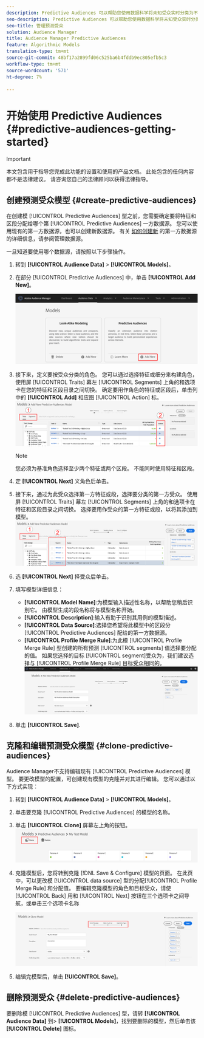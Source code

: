 ```yaml
---
description: Predictive Audiences 可以帮助您使用数据科学将未知受众实时分类为不同的角色。
seo-description: Predictive Audiences 可以帮助您使用数据科学将未知受众实时分类为不同的角色。
seo-title: 管理预测受众
solution: Audience Manager
title: Audience Manager Predictive Audiences
feature: Algorithmic Models
translation-type: tm+mt
source-git-commit: 48bf17a2899fd06c525ba6b4fddb9ec805efb5c3
workflow-type: tm+mt
source-wordcount: '571'
ht-degree: 7%

---
```



# 开始使用 Predictive Audiences {#predictive-audiences-getting-started}

>[!IMPORTANT]
>本文包含用于指导您完成此功能的设置和使用的产品文档。 此处包含的任何内容都不是法律建议。 请咨询您自己的法律顾问以获得法律指导。

## 创建预测受众模型 {#create-predictive-audiences}

在创建模 [!UICONTROL Predictive Audiences] 型之前，您需要确定要将特征和区段分配给哪个第 [!UICONTROL Predictive Audiences] 一方数据源。 您可以使用现有的第一方数据源，也可以创建新数据源。 有关 [如何创建新](https://docs.adobe.com/content/help/en/audience-manager/user-guide/features/data-sources/manage-datasources.html) 的第一方数据源的详细信息，请参阅管理数据源。

一旦知道要使用哪个数据源，请按照以下步骤操作。

1. 转到 **[!UICONTROL Audience Data]** > **[!UICONTROL Models]**。
1. 在部分 [!UICONTROL Predictive Audiences] 中，单击 **[!UICONTROL Add New]**。

   ![smart-persona-add](assets/predictive-audiences-add.png)

1. 接下来，定义要按受众分类的角色。 您可以通过选择特征或细分来构建角色， 使用屏 [!UICONTROL Traits] 幕左 [!UICONTROL Segments] 上角的和选项卡在您的特征和区段目录之间切换。 确定要用作角色的特征或区段后，单击列中的 **[!UICONTROL Add]** 相应图 [!UICONTROL Action] 标。
   ![smart-persona-select-personas](assets/predictive-audiences-persona.png)
   >[!NOTE]
   >您必须为基准角色选择至少两个特征或两个区段。 不能同时使用特征和区段。
1. 定 **[!UICONTROL Next]** 义角色后单击。
1. 接下来，通过为此受众选择第一方特征或段，选择要分类的第一方受众。 使用屏 [!UICONTROL Traits] 幕左 [!UICONTROL Segments] 上角的和选项卡在特征和区段目录之间切换。 选择要用作受众的第一方特征或段，以将其添加到模型。
   ![smart-persona-select-受众](assets/predictive-audiences-audience.png)
1. 选 **[!UICONTROL Next]** 择受众后单击。
1. 填写模型详细信息：
   * **[!UICONTROL Model Name]**:为模型输入描述性名称，以帮助您稍后识别它。 由模型生成的段名称将与模型名称开始。
   * **[!UICONTROL Description]**:输入有助于识别其用例的模型描述。
   * **[!UICONTROL Data Source]**:选择您希望将此模型中的区段分 [!UICONTROL Predictive Audiences] 配给的第一方数据源。
   * **[!UICONTROL Profile Merge Rule]**:为此模 [!UICONTROL Profile Merge Rule] 型创建的所有预测 [!UICONTROL segments] 值选择要分配的值。 如果您选择的目标 [!UICONTROL segment]受众为，我们建议选择与 [!UICONTROL Profile Merge Rule] 目标受众相同的。
      ![预测受众保存](assets/predictive-audiences-save.png)
1. 单击 **[!UICONTROL Save]**.

## 克隆和编辑预测受众模型 {#clone-predictive-audiences}

Audience Manager不支持编辑现有 [!UICONTROL Predictive Audiences] 模型。 要更改模型的配置，可创建现有模型的克隆并对其进行编辑。 您可以通过以下方式实现：

1. 转到 **[!UICONTROL Audience Data]** > **[!UICONTROL Models]**。
2. 单击要克隆 [!UICONTROL Predictive Audiences] 的模型的名称。
3. 单击 **[!UICONTROL Clone]** 屏幕左上角的按钮。
   ![预测受众克隆](assets/predictive-audiences-clone.png)
4. 克隆模型后，您将转到克隆 [!DNL Save & Configure] 模型的页面。 在此页中，可以更改模 [!UICONTROL data source] 型的分配[!UICONTROL Profile Merge Rule] 和分配值。 要编辑克隆模型的角色和目标受众，请使 [!UICONTROL Back] 用和 [!UICONTROL Next] 按钮在三个选项卡之间导航，或单击三个选项卡名称

   ![预测受众-克隆导航](assets/predictive-audiences-clone-navigate.png)

5. 编辑完模型后，单击 **[!UICONTROL Save]**。

## 删除预测受众 {#delete-predictive-audiences}

要删除模 [!UICONTROL Predictive Audiences] 型，请转 **[!UICONTROL Audience Data]** 到> **[!UICONTROL Models]**，找到要删除的模型，然后单击该 **[!UICONTROL Delete]** 图标。
